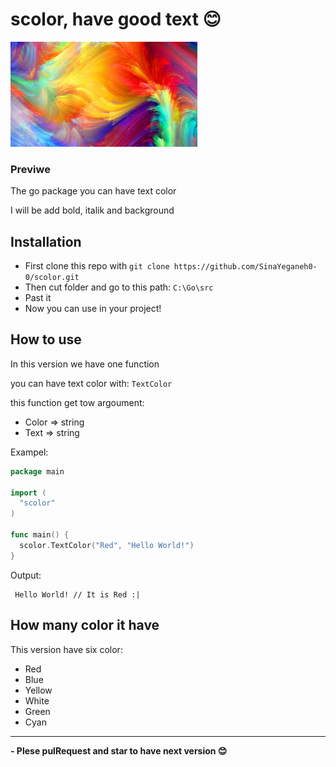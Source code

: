 # scolor, have good text :blush:
![scolor image](color.jpg)
### Previwe
The go package you can have text color

I will be add bold, italik and background

## Installation
- First clone this repo with `git clone https://github.com/SinaYeganeh0-0/scolor.git`
- Then cut folder and go to this path: `C:\Go\src`
- Past it
- Now you can use in your project!

## How to use
In this version we have one function

you can have text color with: `TextColor`

this function get tow argoument:
- Color => string
- Text => string

Exampel:
```Go
package main

import (
  "scolor"
)

func main() {
  scolor.TextColor("Red", "Hello World!")
}
```
Output:
```
 Hello World! // It is Red :|
```

## How many color it have
This version have six color:
- Red
- Blue
- Yellow
- White
- Green
- Cyan

<hr>

**- Plese pulRequest and star to have next version :blush:**
